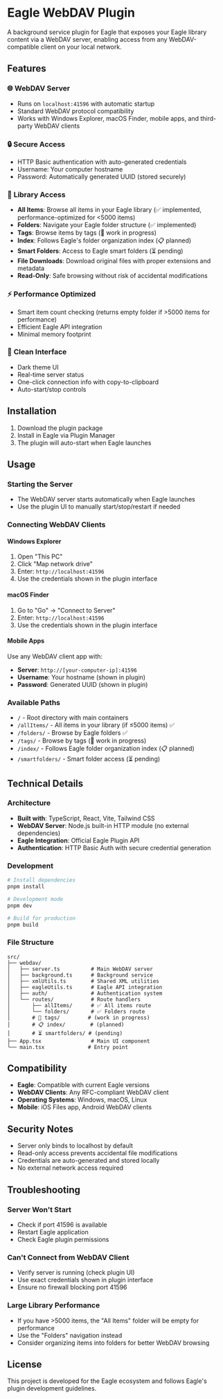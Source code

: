 # Eagle WebDAV Plugin

A background service plugin for Eagle that exposes your Eagle library content via a WebDAV server, enabling access from any WebDAV-compatible client on your local network.

## Features

### 🌐 **WebDAV Server**
- Runs on `localhost:41596` with automatic startup
- Standard WebDAV protocol compatibility
- Works with Windows Explorer, macOS Finder, mobile apps, and third-party WebDAV clients

### 🔒 **Secure Access**
- HTTP Basic authentication with auto-generated credentials
- Username: Your computer hostname
- Password: Automatically generated UUID (stored securely)

### 📁 **Library Access**
- **All Items**: Browse all items in your Eagle library (✅ implemented, performance-optimized for <5000 items)
- **Folders**: Navigate your Eagle folder structure (✅ implemented)
- **Tags**: Browse items by tags (🚧 work in progress)
- **Index**: Follows Eagle's folder organization index (📋 planned)
- **Smart Folders**: Access to Eagle smart folders (⏳ pending)
- **File Downloads**: Download original files with proper extensions and metadata
- **Read-Only**: Safe browsing without risk of accidental modifications

### ⚡ **Performance Optimized**
- Smart item count checking (returns empty folder if >5000 items for performance)
- Efficient Eagle API integration
- Minimal memory footprint

### 🎨 **Clean Interface**
- Dark theme UI
- Real-time server status
- One-click connection info with copy-to-clipboard
- Auto-start/stop controls

## Installation

1. Download the plugin package
2. Install in Eagle via Plugin Manager
3. The plugin will auto-start when Eagle launches

## Usage

### Starting the Server
- The WebDAV server starts automatically when Eagle launches
- Use the plugin UI to manually start/stop/restart if needed

### Connecting WebDAV Clients

#### Windows Explorer
1. Open "This PC" 
2. Click "Map network drive"
3. Enter: `http://localhost:41596`
4. Use the credentials shown in the plugin interface

#### macOS Finder
1. Go to "Go" → "Connect to Server"
2. Enter: `http://localhost:41596`
3. Use the credentials shown in the plugin interface

#### Mobile Apps
Use any WebDAV client app with:
- **Server**: `http://[your-computer-ip]:41596`
- **Username**: Your hostname (shown in plugin)
- **Password**: Generated UUID (shown in plugin)

### Available Paths
- `/` - Root directory with main containers
- `/allItems/` - All items in your library (if ≤5000 items) ✅
- `/folders/` - Browse by Eagle folders ✅
- `/tags/` - Browse by tags (🚧 work in progress)
- `/index/` - Follows Eagle folder organization index (📋 planned)
- `/smartfolders/` - Smart folder access (⏳ pending)

## Technical Details

### Architecture
- **Built with**: TypeScript, React, Vite, Tailwind CSS
- **WebDAV Server**: Node.js built-in HTTP module (no external dependencies)
- **Eagle Integration**: Official Eagle Plugin API
- **Authentication**: HTTP Basic Auth with secure credential generation

### Development

```bash
# Install dependencies
pnpm install

# Development mode
pnpm dev

# Build for production
pnpm build
```

### File Structure
```
src/
├── webdav/
│   ├── server.ts          # Main WebDAV server
│   ├── background.ts      # Background service
│   ├── xmlUtils.ts        # Shared XML utilities
│   ├── eagleUtils.ts      # Eagle API integration
│   ├── auth/              # Authentication system
│   └── routes/            # Route handlers
│       ├── allItems/      # ✅ All items route
│       └── folders/       # ✅ Folders route
│       # 🚧 tags/         # (work in progress)
│       # 📋 index/        # (planned)
│       # ⏳ smartfolders/ # (pending)
├── App.tsx                # Main UI component
└── main.tsx              # Entry point
```

## Compatibility

- **Eagle**: Compatible with current Eagle versions
- **WebDAV Clients**: Any RFC-compliant WebDAV client
- **Operating Systems**: Windows, macOS, Linux
- **Mobile**: iOS Files app, Android WebDAV clients

## Security Notes

- Server only binds to localhost by default
- Read-only access prevents accidental file modifications
- Credentials are auto-generated and stored locally
- No external network access required

## Troubleshooting

### Server Won't Start
- Check if port 41596 is available
- Restart Eagle application
- Check Eagle plugin permissions

### Can't Connect from WebDAV Client
- Verify server is running (check plugin UI)
- Use exact credentials shown in plugin interface
- Ensure no firewall blocking port 41596

### Large Library Performance
- If you have >5000 items, the "All Items" folder will be empty for performance
- Use the "Folders" navigation instead
- Consider organizing items into folders for better WebDAV browsing

## License

This project is developed for the Eagle ecosystem and follows Eagle's plugin development guidelines.
